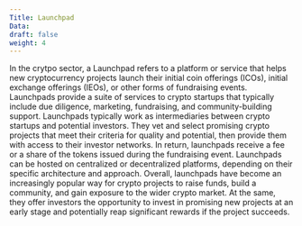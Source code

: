 ```yaml
---
Title: Launchpad
Data: 
draft: false
weight: 4
---
```


In the crytpo sector, a Launchpad refers to a platform or service that helps new cryptocurrency projects launch their initial coin offerings (ICOs), initial exchange offerings (IEOs), or other forms of fundraising events. Launchpads provide a suite of services to crypto startups that typically include due diligence, marketing, fundraising, and community-building support.
Launchpads typically work as intermediaries between crypto startups and potential investors. They vet and select promising crypto projects that meet their criteria for quality and potential, then provide them with access to their investor networks. In return, launchpads receive a fee or a share of the tokens issued during the fundraising event. Launchpads can be hosted on centralized or decentralized platforms, depending on their specific architecture and approach.
Overall, launchpads have become an increasingly popular way for crypto projects to raise funds, build a community, and gain exposure to the wider crypto market. At the same, they offer investors the opportunity to invest in promising new projects at an early stage and potentially reap significant rewards if the project succeeds.